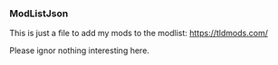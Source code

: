### ModListJson ###

This is just a file to add my mods to the modlist: https://tldmods.com/

Please ignor nothing interesting here.
